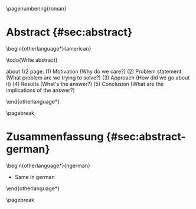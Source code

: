 \pagenumbering{roman}

# Abstract {#sec:abstract}

\begin{otherlanguage*}{american}

\todo{Write abstract}

about 1/2 page:
(1) Motivation (Why do we care?)
(2) Problem statement (What problem are we trying to solve?)
(3) Approach (How did we go about it)
(4) Results (What's the answer?)
(5) Conclusion (What are the implications of the answer?)

<!--
Modern applications (?) like IoT... ingesting sensoric data... and analyzing those data... rely on event stores to store and process events in real time... 

Fault tolerance and high availability is a key requirement to those systems... with different consumers writing and reading different portions of those events at the same time...

low latency and high throughput, while ensuring different correctness constraints... geographically distributed...

TODO this style https://software.imdea.org/~gotsman/papers/unistore-atc21.pdf and find more use-case related reasoning regarding Event Processing, EPA... for example. inspiration from Kafka and Spark
-->

\end{otherlanguage*}

\pagebreak

# Zusammenfassung {#sec:abstract-german}

\begin{otherlanguage*}{ngerman}

- Same in german

\end{otherlanguage*}

\pagebreak
